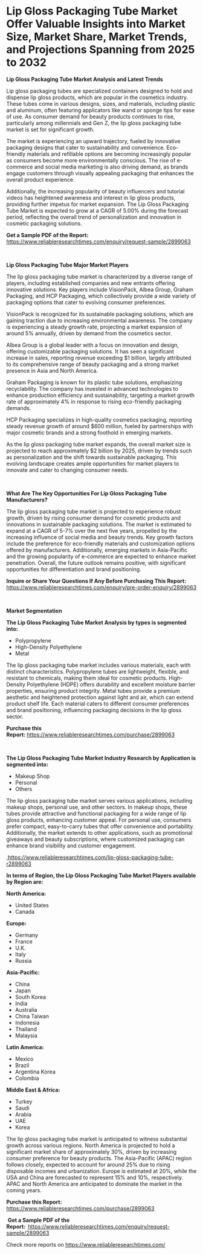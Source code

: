 <p><h1>Lip Gloss Packaging Tube Market Offer Valuable Insights into Market Size, Market Share, Market Trends, and Projections Spanning from 2025 to 2032</h1></p><p><strong>Lip Gloss Packaging Tube Market Analysis and Latest Trends</strong></p>
<p><p>Lip gloss packaging tubes are specialized containers designed to hold and dispense lip gloss products, which are popular in the cosmetics industry. These tubes come in various designs, sizes, and materials, including plastic and aluminum, often featuring applicators like wand or sponge tips for ease of use. As consumer demand for beauty products continues to rise, particularly among millennials and Gen Z, the lip gloss packaging tube market is set for significant growth.</p><p>The market is experiencing an upward trajectory, fueled by innovative packaging designs that cater to sustainability and convenience. Eco-friendly materials and refillable options are becoming increasingly popular as consumers become more environmentally conscious. The rise of e-commerce and social media marketing is also driving demand, as brands engage customers through visually appealing packaging that enhances the overall product experience.</p><p>Additionally, the increasing popularity of beauty influencers and tutorial videos has heightened awareness and interest in lip gloss products, providing further impetus for market expansion. The Lip Gloss Packaging Tube Market is expected to grow at a CAGR of 5.00% during the forecast period, reflecting the overall trend of personalization and innovation in cosmetic packaging solutions.</p></p>
<p><strong>Get a Sample PDF of the Report:&nbsp;</strong> <a href="https://www.reliableresearchtimes.com/enquiry/request-sample/2899063?utm_campaign=3532&utm_medium=2&utm_source=Github&utm_content=ia&utm_term=15032025&utm_id=lip-gloss-packaging-tube">https://www.reliableresearchtimes.com/enquiry/request-sample/2899063</a></p>
<p>&nbsp;</p>
<p><strong>Lip Gloss Packaging Tube Major Market Players</strong></p>
<p><p>The lip gloss packaging tube market is characterized by a diverse range of players, including established companies and new entrants offering innovative solutions. Key players include VisionPack, Albea Group, Graham Packaging, and HCP Packaging, which collectively provide a wide variety of packaging options that cater to evolving consumer preferences.</p><p>VisionPack is recognized for its sustainable packaging solutions, which are gaining traction due to increasing environmental awareness. The company is experiencing a steady growth rate, projecting a market expansion of around 5% annually, driven by demand from the cosmetics sector.</p><p>Albea Group is a global leader with a focus on innovation and design, offering customizable packaging solutions. It has seen a significant increase in sales, reporting revenue exceeding $1 billion, largely attributed to its comprehensive range of beauty packaging and a strong market presence in Asia and North America.</p><p>Graham Packaging is known for its plastic tube solutions, emphasizing recyclability. The company has invested in advanced technologies to enhance production efficiency and sustainability, targeting a market growth rate of approximately 4% in response to rising eco-friendly packaging demands.</p><p>HCP Packaging specializes in high-quality cosmetics packaging, reporting steady revenue growth of around $600 million, fueled by partnerships with major cosmetic brands and a strong foothold in emerging markets.</p><p>As the lip gloss packaging tube market expands, the overall market size is projected to reach approximately $2 billion by 2025, driven by trends such as personalization and the shift towards sustainable packaging. This evolving landscape creates ample opportunities for market players to innovate and cater to changing consumer needs.</p></p>
<p>&nbsp;</p>
<p><strong>What Are The Key Opportunities For Lip Gloss Packaging Tube Manufacturers?</strong></p>
<p><p>The lip gloss packaging tube market is projected to experience robust growth, driven by rising consumer demand for cosmetic products and innovations in sustainable packaging solutions. The market is estimated to expand at a CAGR of 5-7% over the next five years, propelled by the increasing influence of social media and beauty trends. Key growth factors include the preference for eco-friendly materials and customization options offered by manufacturers. Additionally, emerging markets in Asia-Pacific and the growing popularity of e-commerce are expected to enhance market penetration. Overall, the future outlook remains positive, with significant opportunities for differentiation and brand positioning.</p></p>
<p><strong>Inquire or Share Your Questions If Any Before Purchasing This Report:</strong> <a href="https://www.reliableresearchtimes.com/enquiry/pre-order-enquiry/2899063?utm_campaign=3532&utm_medium=2&utm_source=Github&utm_content=ia&utm_term=15032025&utm_id=lip-gloss-packaging-tube">https://www.reliableresearchtimes.com/enquiry/pre-order-enquiry/2899063</a></p>
<p>&nbsp;</p>
<p><strong>Market Segmentation</strong></p>
<p><strong>The Lip Gloss Packaging Tube Market Analysis by types is segmented into:</strong></p>
<p><ul><li>Polypropylene</li><li>High-Density Polyethylene</li><li>Metal</li></ul></p>
<p><p>The lip gloss packaging tube market includes various materials, each with distinct characteristics. Polypropylene tubes are lightweight, flexible, and resistant to chemicals, making them ideal for cosmetic products. High-Density Polyethylene (HDPE) offers durability and excellent moisture barrier properties, ensuring product integrity. Metal tubes provide a premium aesthetic and heightened protection against light and air, which can extend product shelf life. Each material caters to different consumer preferences and brand positioning, influencing packaging decisions in the lip gloss sector.</p></p>
<p><strong>Purchase this Report:&nbsp;</strong><a href="https://www.reliableresearchtimes.com/purchase/2899063?utm_campaign=3532&utm_medium=2&utm_source=Github&utm_content=ia&utm_term=15032025&utm_id=lip-gloss-packaging-tube">https://www.reliableresearchtimes.com/purchase/2899063</a></p>
<p>&nbsp;</p>
<p><strong>The Lip Gloss Packaging Tube Market Industry Research by Application is segmented into:</strong></p>
<p><ul><li>Makeup Shop</li><li>Personal</li><li>Others</li></ul></p>
<p><p>The lip gloss packaging tube market serves various applications, including makeup shops, personal use, and other sectors. In makeup shops, these tubes provide attractive and functional packaging for a wide range of lip gloss products, enhancing customer appeal. For personal use, consumers prefer compact, easy-to-carry tubes that offer convenience and portability. Additionally, the market extends to other applications, such as promotional giveaways and beauty subscriptions, where customized packaging can enhance brand visibility and customer engagement.</p></p>
<p><a href="https://www.reliableresearchtimes.com/lip-gloss-packaging-tube-r2899063?utm_campaign=3532&utm_medium=2&utm_source=Github&utm_content=ia&utm_term=15032025&utm_id=lip-gloss-packaging-tube">&nbsp;https://www.reliableresearchtimes.com/lip-gloss-packaging-tube-r2899063</a></p>
<p><strong>In terms of Region, the Lip Gloss Packaging Tube Market Players available by Region are:</strong></p>
<p>
    <p> <strong> North America: </strong>
        <ul>
            <li>United States</li>
            <li>Canada</li>
        </ul>
        </p> 
    <p> <strong> Europe: </strong>
        <ul>
            <li>Germany</li>
            <li>France</li>
            <li>U.K.</li>
            <li>Italy</li>
            <li>Russia</li>
        </ul>
        </p> 
    <p> <strong> Asia-Pacific: </strong>
        <ul>
            <li>China</li>
            <li>Japan</li>
            <li>South Korea</li>
            <li>India</li>
            <li>Australia</li>
            <li>China Taiwan</li>
            <li>Indonesia</li>
            <li>Thailand</li>
            <li>Malaysia</li>
        </ul>
        </p> 
    <p> <strong> Latin America: </strong>
        <ul>
            <li>Mexico</li>
            <li>Brazil</li>
            <li>Argentina Korea</li>
            <li>Colombia</li>
        </ul>
        </p> 
    <p> <strong> Middle East & Africa: </strong>
        <ul>
            <li>Turkey</li>
            <li>Saudi</li>
            <li>Arabia</li>
            <li>UAE</li>
            <li>Korea</li>
        </ul>
    </p>
    </p>
<p><p>The lip gloss packaging tube market is anticipated to witness substantial growth across various regions. North America is projected to hold a significant market share of approximately 30%, driven by increasing consumer preference for beauty products. The Asia-Pacific (APAC) region follows closely, expected to account for around 25% due to rising disposable incomes and urbanization. Europe is estimated at 20%, while the USA and China are forecasted to represent 15% and 10%, respectively. APAC and North America are anticipated to dominate the market in the coming years.</p></p>
<p><strong>Purchase this Report: </strong><a href="https://www.reliableresearchtimes.com/purchase/2899063?utm_campaign=3532&utm_medium=2&utm_source=Github&utm_content=ia&utm_term=15032025&utm_id=lip-gloss-packaging-tube">https://www.reliableresearchtimes.com/purchase/2899063</a></p>
<p>&nbsp;<strong>Get a Sample PDF of the Report:&nbsp;&nbsp;</strong><a href="https://www.reliableresearchtimes.com/enquiry/request-sample/2899063?utm_campaign=3532&utm_medium=2&utm_source=Github&utm_content=ia&utm_term=15032025&utm_id=lip-gloss-packaging-tube">https://www.reliableresearchtimes.com/enquiry/request-sample/2899063</a></p>
<p><strong></strong></p>
<p>Check more reports on <a href="https://www.reliableresearchtimes.com/?utm_campaign=3532&utm_medium=2&utm_source=Github&utm_content=ia&utm_term=15032025&utm_id=lip-gloss-packaging-tube">https://www.reliableresearchtimes.com/</a></p>